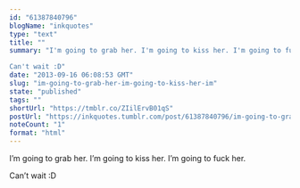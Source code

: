 ```yaml
---
id: "61387840796"
blogName: "inkquotes"
type: "text"
title: ""
summary: "I'm going to grab her. I'm going to kiss her. I'm going to fuck her. 

Can't wait :D"
date: "2013-09-16 06:08:53 GMT"
slug: "im-going-to-grab-her-im-going-to-kiss-her-im"
state: "published"
tags: ""
shortUrl: "https://tmblr.co/ZIilErvB01qS"
postUrl: "https://inkquotes.tumblr.com/post/61387840796/im-going-to-grab-her-im-going-to-kiss-her-im"
noteCount: "1"
format: "html"
---
```


I’m going to grab her. I’m going to kiss her. I’m going to fuck her. 

Can’t wait :D